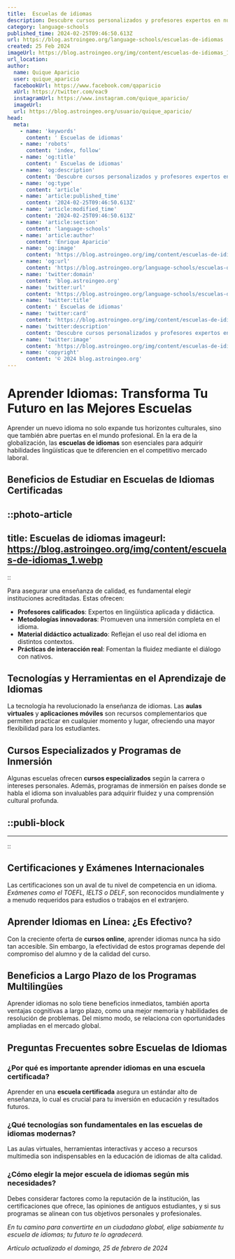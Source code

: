 ```yaml
---
title:  Escuelas de idiomas
description: Descubre cursos personalizados y profesores expertos en nuestras escuelas de idiomas. Aprende idiomas de forma efectiva y divertida.
category: language-schools
published_time: 2024-02-25T09:46:50.613Z
url: https://blog.astroingeo.org/language-schools/escuelas-de-idiomas
created: 25 Feb 2024
imageUrl: https://blog.astroingeo.org/img/content/escuelas-de-idiomas_1.webp
url_location:
author:
  name: Quique Aparicio
  user: quique_aparicio
  facebookUrl: https://www.facebook.com/qaparicio
  xUrl: https://twitter.com/eac9
  instagramUrl: https://www.instagram.com/quique_aparicio/
  imageUrl: 
  url: https://blog.astroingeo.org/usuario/quique_aparicio/
head:
  meta:
    - name: 'keywords'
      content: ' Escuelas de idiomas'
    - name: 'robots'
      content: 'index, follow'
    - name: 'og:title'
      content: ' Escuelas de idiomas'
    - name: 'og:description'
      content: 'Descubre cursos personalizados y profesores expertos en nuestras escuelas de idiomas. Aprende idiomas de forma efectiva y divertida.'
    - name: 'og:type'
      content: 'article'
    - name: 'article:published_time'
      content: '2024-02-25T09:46:50.613Z'
    - name: 'article:modified_time'
      content: '2024-02-25T09:46:50.613Z'
    - name: 'article:section'
      content: 'language-schools'
    - name: 'article:author'
      content: 'Enrique Aparicio'
    - name: 'og:image'
      content: 'https://blog.astroingeo.org/img/content/escuelas-de-idiomas_1.webp'
    - name: 'og:url'
      content: 'https://blog.astroingeo.org/language-schools/escuelas-de-idiomas'
    - name: 'twitter:domain'
      content: 'blog.astroingeo.org'
    - name: 'twitter:url'
      content: 'https://blog.astroingeo.org/language-schools/escuelas-de-idiomas'
    - name: 'twitter:title'
      content: ' Escuelas de idiomas'
    - name: 'twitter:card'
      content: 'https://blog.astroingeo.org/img/content/escuelas-de-idiomas_1.webp'
    - name: 'twitter:description'
      content: 'Descubre cursos personalizados y profesores expertos en nuestras escuelas de idiomas. Aprende idiomas de forma efectiva y divertida.'
    - name: 'twitter:image'
      content: 'https://blog.astroingeo.org/img/content/escuelas-de-idiomas_1.webp'
    - name: 'copyright'
      content: '© 2024 blog.astroingeo.org'
---
```

# Aprender Idiomas: Transforma Tu Futuro en las Mejores Escuelas

Aprender un nuevo idioma no solo expande tus horizontes culturales, sino que también abre puertas en el mundo profesional. En la era de la globalización, las **escuelas de idiomas** son esenciales para adquirir habilidades lingüísticas que te diferencien en el competitivo mercado laboral.

## Beneficios de Estudiar en Escuelas de Idiomas Certificadas


::photo-article
---
title:  Escuelas de idiomas
imageurl: https://blog.astroingeo.org/img/content/escuelas-de-idiomas_1.webp
---
::



Para asegurar una enseñanza de calidad, es fundamental elegir instituciones acreditadas. Estas ofrecen:

- **Profesores calificados**: Expertos en lingüística aplicada y didáctica.
- **Metodologías innovadoras**: Promueven una inmersión completa en el idioma.
- **Material didáctico actualizado**: Reflejan el uso real del idioma en distintos contextos.
- **Prácticas de interacción real**: Fomentan la fluidez mediante el diálogo con nativos.

## Tecnologías y Herramientas en el Aprendizaje de Idiomas

La tecnología ha revolucionado la enseñanza de idiomas. Las **aulas virtuales** y **aplicaciones móviles** son recursos complementarios que permiten practicar en cualquier momento y lugar, ofreciendo una mayor flexibilidad para los estudiantes.

## Cursos Especializados y Programas de Inmersión

Algunas escuelas ofrecen **cursos especializados** según la carrera o intereses personales. Además, programas de inmersión en países donde se habla el idioma son invaluables para adquirir fluidez y una comprensión cultural profunda.


  ::publi-block
  ---
  ---
  ::
  
  

## Certificaciones y Exámenes Internacionales

Las certificaciones son un aval de tu nivel de competencia en un idioma. *Exámenes como el TOEFL, IELTS o DELF*, son reconocidos mundialmente y a menudo requeridos para estudios o trabajos en el extranjero.

## Aprender Idiomas en Línea: ¿Es Efectivo?

Con la creciente oferta de **cursos online**, aprender idiomas nunca ha sido tan accesible. Sin embargo, la efectividad de estos programas depende del compromiso del alumno y de la calidad del curso.

## Beneficios a Largo Plazo de los Programas Multilingües

Aprender idiomas no solo tiene beneficios inmediatos, también aporta ventajas cognitivas a largo plazo, como una mejor memoria y habilidades de resolución de problemas. Del mismo modo, se relaciona con oportunidades ampliadas en el mercado global.

## Preguntas Frecuentes sobre Escuelas de Idiomas

### ¿Por qué es importante aprender idiomas en una escuela certificada?

Aprender en una **escuela certificada** asegura un estándar alto de enseñanza, lo cual es crucial para tu inversión en educación y resultados futuros.

### ¿Qué tecnologías son fundamentales en las escuelas de idiomas modernas?

Las aulas virtuales, herramientas interactivas y acceso a recursos multimedia son indispensables en la educación de idiomas de alta calidad.

### ¿Cómo elegir la mejor escuela de idiomas según mis necesidades?

Debes considerar factores como la reputación de la institución, las certificaciones que ofrece, las opiniones de antiguos estudiantes, y si sus programas se alinean con tus objetivos personales y profesionales.

*En tu camino para convertirte en un ciudadano global, elige sabiamente tu escuela de idiomas; tu futuro te lo agradecerá.*

_Artículo actualizado el domingo, 25 de febrero de 2024_